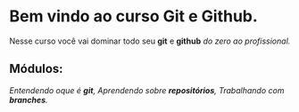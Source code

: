 # Bem vindo ao curso Git e Github.
Nesse curso você vai dominar todo seu **git**  e  **github**  _do zero ao profissional._

## Módulos:
_Entendendo oque é **git**, Aprendendo sobre **repositórios**, Trabalhando com **branches**._

